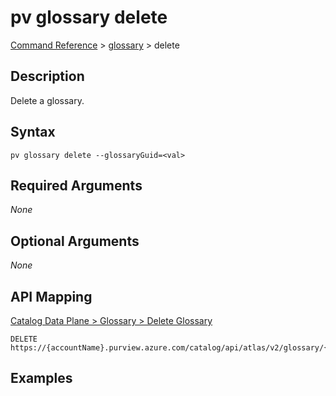 # pv glossary delete
[Command Reference](../../../README.md#command-reference) > [glossary](./main.md) > delete

## Description
Delete a glossary.

## Syntax
```
pv glossary delete --glossaryGuid=<val>
```

## Required Arguments
*None*

## Optional Arguments
*None*

## API Mapping
[Catalog Data Plane > Glossary > Delete Glossary](https://docs.microsoft.com/en-us/rest/api/purview/catalogdataplane/glossary/delete-glossary)
```
DELETE https://{accountName}.purview.azure.com/catalog/api/atlas/v2/glossary/{glossaryGuid}
```

## Examples
```powershell

```
